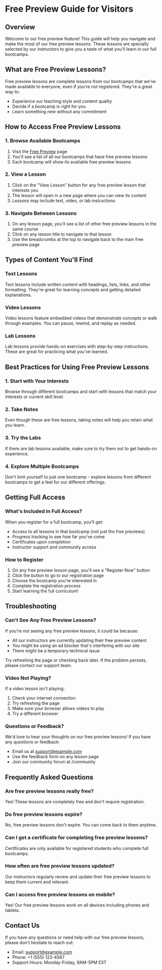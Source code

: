 # Free Preview Guide for Visitors

## Overview
Welcome to our free preview feature! This guide will help you navigate and make the most of our free preview lessons. These lessons are specially selected by our instructors to give you a taste of what you'll learn in our full bootcamps.

## What are Free Preview Lessons?
Free preview lessons are complete lessons from our bootcamps that we've made available to everyone, even if you're not registered. They're a great way to:
- Experience our teaching style and content quality
- Decide if a bootcamp is right for you
- Learn something new without any commitment

## How to Access Free Preview Lessons

### 1. Browse Available Bootcamps
1. Visit the [Free Preview](/free-preview) page
2. You'll see a list of all our bootcamps that have free preview lessons
3. Each bootcamp will show its available free preview lessons

### 2. View a Lesson
1. Click on the "View Lesson" button for any free preview lesson that interests you
2. The lesson will open in a new page where you can view its content
3. Lessons may include text, video, or lab instructions

### 3. Navigate Between Lessons
1. On any lesson page, you'll see a list of other free preview lessons in the same course
2. Click on any lesson title to navigate to that lesson
3. Use the breadcrumbs at the top to navigate back to the main free preview page

## Types of Content You'll Find

### Text Lessons
Text lessons include written content with headings, lists, links, and other formatting. They're great for learning concepts and getting detailed explanations.

### Video Lessons
Video lessons feature embedded videos that demonstrate concepts or walk through examples. You can pause, rewind, and replay as needed.

### Lab Lessons
Lab lessons provide hands-on exercises with step-by-step instructions. These are great for practicing what you've learned.

## Best Practices for Using Free Preview Lessons

### 1. Start with Your Interests
Browse through different bootcamps and start with lessons that match your interests or current skill level.

### 2. Take Notes
Even though these are free lessons, taking notes will help you retain what you learn.

### 3. Try the Labs
If there are lab lessons available, make sure to try them out to get hands-on experience.

### 4. Explore Multiple Bootcamps
Don't limit yourself to just one bootcamp - explore lessons from different bootcamps to get a feel for our different offerings.

## Getting Full Access

### What's Included in Full Access?
When you register for a full bootcamp, you'll get:
- Access to all lessons in that bootcamp (not just the free previews)
- Progress tracking to see how far you've come
- Certificates upon completion
- Instructor support and community access

### How to Register
1. On any free preview lesson page, you'll see a "Register Now" button
2. Click the button to go to our registration page
3. Choose the bootcamp you're interested in
4. Complete the registration process
5. Start learning the full curriculum!

## Troubleshooting

### Can't See Any Free Preview Lessons?
If you're not seeing any free preview lessons, it could be because:
- All our instructors are currently updating their free preview content
- You might be using an ad blocker that's interfering with our site
- There might be a temporary technical issue

Try refreshing the page or checking back later. If the problem persists, please contact our support team.

### Video Not Playing?
If a video lesson isn't playing:
1. Check your internet connection
2. Try refreshing the page
3. Make sure your browser allows videos to play
4. Try a different browser

### Questions or Feedback?
We'd love to hear your thoughts on our free preview lessons! If you have any questions or feedback:
- Email us at support@example.com
- Use the feedback form on any lesson page
- Join our community forum at /community

## Frequently Asked Questions

### Are free preview lessons really free?
Yes! These lessons are completely free and don't require registration.

### Do free preview lessons expire?
No, free preview lessons don't expire. You can come back to them anytime.

### Can I get a certificate for completing free preview lessons?
Certificates are only available for registered students who complete full bootcamps.

### How often are free preview lessons updated?
Our instructors regularly review and update their free preview lessons to keep them current and relevant.

### Can I access free preview lessons on mobile?
Yes! Our free preview lessons work on all devices including phones and tablets.

## Contact Us
If you have any questions or need help with our free preview lessons, please don't hesitate to reach out:
- Email: support@example.com
- Phone: +1 (555) 123-4567
- Support Hours: Monday-Friday, 9AM-5PM EST